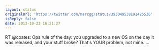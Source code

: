 ```yaml
---
layout: status
originalUrl: 'https://twitter.com/marcgg/status/393049538191425536'
isReply: false
date: 2013-10-23 16:21:27
---
```


RT @coates: Ops rule of the day: you upgraded to a new OS on the day it was released, and your stuff broke? That's YOUR problem, not mine. …
